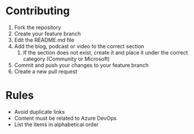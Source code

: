 # Contributing

1. Fork the repository
2. Create your feature branch
3. Edit the README.md file
4. Add the blog, podcast or video to the correct section
   1. If the section does not exist, create it and place it under the correct category (Community or Microsoft)
5. Commit and push your changes to your feature branch
6. Create a new pull request

# Rules

- Avoid duplicate links
- Content must be related to Azure DevOps
- List the items in alphabetical order
  